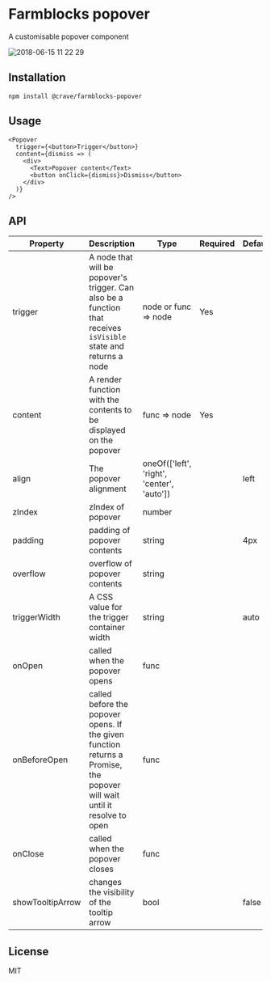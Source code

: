 # Farmblocks popover

A customisable popover component

![2018-06-15 11 22 29](https://user-images.githubusercontent.com/17936244/41473024-777bf420-708e-11e8-9317-c2147449842a.gif)

## Installation

```
npm install @crave/farmblocks-popover
```

## Usage

```
<Popover
  trigger={<button>Trigger</button>}
  content={dismiss => (
    <div>
      <Text>Popover content</Text>
      <button onClick={dismiss}>Dismiss</button>
    </div>
  )}
/>
```

## API

| Property         | Description                                                                                                              | Type                                       | Required | Default |
| ---------------- | ------------------------------------------------------------------------------------------------------------------------ | ------------------------------------------ | -------- | ------- |
| trigger          | A node that will be popover's trigger. Can also be a function that receives `isVisible` state and returns a node         | node or func => node                       | Yes      |         |
| content          | A render function with the contents to be displayed on the popover                                                       | func => node                               | Yes      |         |
| align            | The popover alignment                                                                                                    | oneOf(['left', 'right', 'center', 'auto']) |          | left    |
| zIndex           | zIndex of popover                                                                                                        | number                                     |          |         |
| padding          | padding of popover contents                                                                                              | string                                     |          | 4px     |
| overflow         | overflow of popover contents                                                                                             | string                                     |          |         |
| triggerWidth     | A CSS value for the trigger container width                                                                              | string                                     |          | auto    |
| onOpen           | called when the popover opens                                                                                            | func                                       |          |         |
| onBeforeOpen     | called before the popover opens. If the given function returns a Promise, the popover will wait until it resolve to open | func                                       |
| onClose          | called when the popover closes                                                                                           | func                                       |          |         |
| showTooltipArrow | changes the visibility of the tooltip arrow                                                                              | bool                                       |          | false   |

## License

MIT
